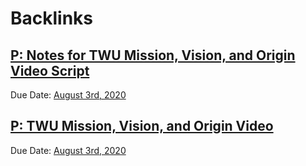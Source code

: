 
# Backlinks
## [P: Notes for TWU Mission, Vision, and Origin Video Script](<P: Notes for TWU Mission, Vision, and Origin Video Script.md>)
Due Date: [August 3rd, 2020](<August 3rd, 2020.md>)

## [P: TWU Mission, Vision, and Origin Video](<P: TWU Mission, Vision, and Origin Video.md>)
Due Date: [August 3rd, 2020](<August 3rd, 2020.md>)

